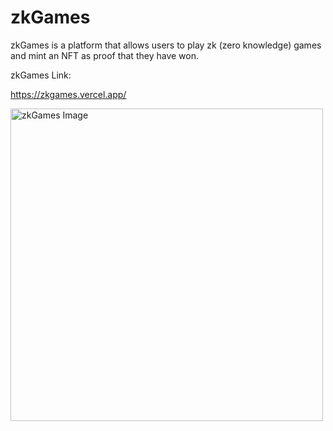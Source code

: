 # zkGames

zkGames is a platform that allows users to play zk (zero knowledge) games and mint an NFT as proof that they have won.

zkGames Link:

<https://zkgames.vercel.app/>

[<img src="https://github.com/vplasencia/zkGames/blob/main/zkgames-ui/public/socialMedia.png" alt="zkGames Image" width="500"/>](https://zkgames.vercel.app/)
